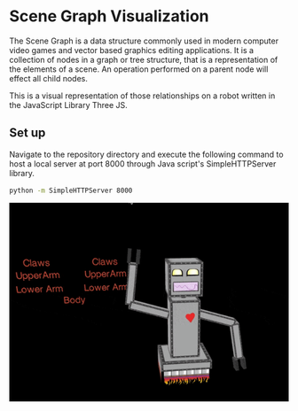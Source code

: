 # Scene Graph Visualization 

The Scene Graph is a data structure commonly used in modern computer video games and vector based graphics editing applications. It is a collection of nodes in a graph or tree structure, that is a representation of the elements of a scene. An operation performed on a parent node will effect all child nodes.

This is a visual representation of those relationships on a robot written in the JavaScript Library Three JS.

## Set up
Navigate to the repository directory and execute the following command to host a local server at port 8000 through Java script's SimpleHTTPServer library.

```sh
python -m SimpleHTTPServer 8000
```


![Demo](https://github.com/Steven554/SceneGraphViz/blob/15a70a35a67e3eec1ca2bfcbebe21bd04b4f6bac/SceneGraphGif.gif)
